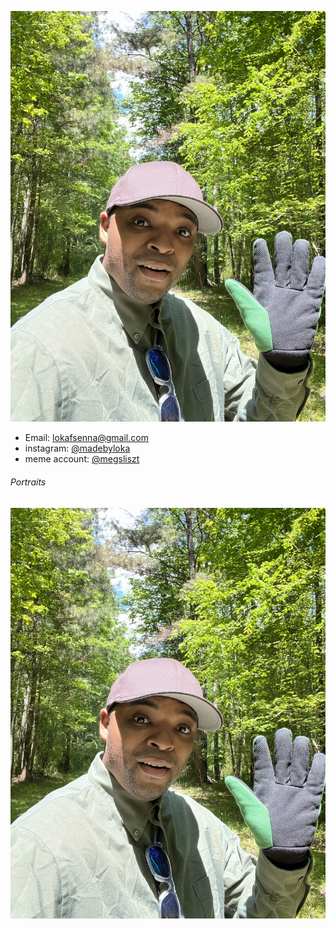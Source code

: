 ![Loka](Loka.png)
 - Email: lokafsenna@gmail.com
 - instagram: [@madebyloka](https://www.instagram.com/madebyloka/)
 - meme account: [@megsliszt](https://www.instagram.com/megsliszt)




###### Portraits 
![Loka](Loka.png)

